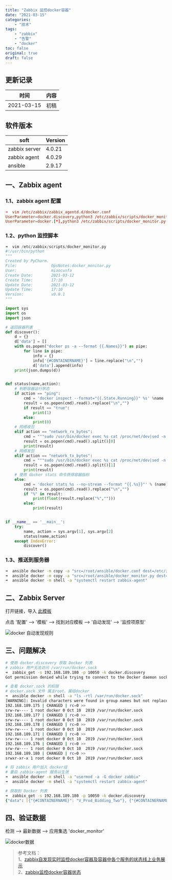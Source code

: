 ```yaml
---
title: "Zabbix 监控docker容器"
date: "2021-03-15"
categories:
    - "技术"
tags:
    - "zabbix"
    - "告警"
    - "docker"
toc: false
original: true
draft: false
---
```


## 更新记录

| 时间       | 内容 |
| ---------- | ---- |
| 2021-03-15 | 初稿 |

## 软件版本

| soft          | Version |
| ------------- | ------- |
| zabbix server | 4.0.21  |
| zabbix agent  | 4.0.29  |
| ansible       | 2.9.17  |

## 一、Zabbix agent

### 1.1、zabbix agent 配置

``` conf
➜  vim /etc/zabbix/zabbix_agentd.d/docker.conf
UserParameter=docker.discovery,python3 /etc/zabbix/scripts/docker_monitor.py
UserParameter=docker.[*],python3 /etc/zabbix/scripts/docker_monitor.py $1 $2
```

### 1.2、python 监控脚本

``` py
➜  vim /etc/zabbix/scripts/docker_monitor.py
#!/usr/bin/python
"""
Created by PyCharm.
File:               OpsNotes:docker_monitor.py
User:               miaocunfa
Create Date:        2021-03-12
Create Time:        17:10
Update Date:        2021-03-12
Update Time:        17:10
Version:            v0.0.1
"""

import sys
import os
import json

# 返回容器列表
def discover():
    d = {}
    d['data'] = []
    with os.popen("docker ps -a --format {{.Names}}") as pipe:
        for line in pipe:
            info = {}
            info['{#CONTAINERNAME}'] = line.replace("\n","")
            d['data'].append(info)
    print(json.dumps(d))


def status(name,action):
    # 判断容器运行状态
    if action == "ping":
        cmd = 'docker inspect --format="{{.State.Running}}" %s' %name
        result = os.popen(cmd).read().replace("\n","")
        if result == "true":
            print(1)
        else:
            print(0)
    # 网络收包
    elif action == "network_rx_bytes":
        cmd = """sudo /usr/bin/docker exec %s cat /proc/net/dev|sed -n 3p|awk '{print $2,$10}'""" %name
        result = os.popen(cmd).read().split()[0]
        print(result)
    # 网络发包
    elif action == "network_tx_bytes":
        cmd = """sudo /usr/bin/docker exec %s cat /proc/net/dev|sed -n 3p|awk '{print $2,$10}'""" %name
        result = os.popen(cmd).read().split()[1]
        print(result)
    # 使用 docker stats 命令获得容器指标
    else:
        cmd = 'docker stats %s --no-stream --format "{{.%s}}"' % (name,action)
        result = os.popen(cmd).read().replace("\n","")
        if "%" in result:
            print(float(result.replace("%","")))
        else:
            print(result)


if __name__ == '__main__':
    try:
        name, action = sys.argv[1], sys.argv[2]
        status(name,action)
    except IndexError:
        discover()
```

### 1.3、推送到服务器

``` zsh
➜  ansible docker -m copy -a "src=/root/ansible/docker.conf dest=/etc/zabbix/zabbix_agentd.d/"
➜  ansible docker -m copy -a "src=/root/ansible/docker_monitor.py dest=/etc/zabbix/scripts/"
➜  ansible docker -m shell -a "systemctl restart zabbix-agent"
```

## 二、Zabbix Server

打开链接，导入 [此模板](https://github.com/miaocunfa/OpsNotes/blob/master/Monitor/Zabbix/docker/zbx_docker_templates.xml)

点击 '配置' --> '模板' --> 找到对应模板 --> '自动发现' --> '监控项原型'

![docker 自动发现规则](https://cdn.jsdelivr.net/gh/miaocunfa/imghosting/img/zabbix_docker_20210315.jpg)

## 三、问题解决

``` zsh
# 使用 docker.discovery 获取 Docker 列表
# zabbix 用户无法访问 /var/run/docker.sock
➜  zabbix_get -s 192.168.189.180 -p 10050 -k docker.discovery
Got permission denied while trying to connect to the Docker daemon socket at unix:///var/run/docker.sock: Get http://%2Fvar%2Frun%2Fdocker.sock/v1.40/containers/json?all=1: dial unix /var/run/docker.sock: connect: permission denied

# 查看 docker.sock 的权限
# docker.sock 文件 属主root、属组docker
➜  ansible docker -m shell -a "ls -rtl /var/run/docker.sock"
[WARNING]: Invalid characters were found in group names but not replaced, use -vvvv to see details
192.168.189.175 | CHANGED | rc=0 >>
srw-rw---- 1 root docker 0 Oct 10  2019 /var/run/docker.sock
192.168.189.177 | CHANGED | rc=0 >>
srw-rw---- 1 root docker 0 Oct 10  2019 /var/run/docker.sock
192.168.189.178 | CHANGED | rc=0 >>
srw-rw---- 1 root docker 0 Oct 10  2019 /var/run/docker.sock
192.168.189.171 | CHANGED | rc=0 >>
srw-rw---- 1 root docker 0 Oct 10  2019 /var/run/docker.sock
192.168.189.176 | CHANGED | rc=0 >>
srw-rw---- 1 root docker 0 Oct 10  2019 /var/run/docker.sock
192.168.189.180 | CHANGED | rc=0 >>
srwxr-xr-x 1 root docker 0 Oct 10  2019 /var/run/docker.sock

# 将 zabbix 用户加入 docker组
# 重启 zabbix-agent 服务以生效
➜  ansible docker -m shell -a "usermod -a -G docker zabbix"
➜  ansible docker -m shell -a "systemctl restart zabbix-agent"

# 获取到 Docker 列表
➜  zabbix_get -s 192.168.189.180 -p 10050 -k docker.discovery
{"data": [{"{#CONTAINERNAME}": "V_Prod_Bidding_Two"}, {"{#CONTAINERNAME}": "V_Prod_Machine_Two"}, {"{#CONTAINERNAME}": "V_Prod_Order_Two"}, {"{#CONTAINERNAME}": "V_Prod_Project_One"}, {"{#CONTAINERNAME}": "V_Prod_Three_One"}, {"{#CONTAINERNAME}": "V_Prod_School_One"}]}
```

## 四、验证数据

检测 --> 最新数据 --> 应用集选 'docker_monitor'

![docker数据](https://cdn.jsdelivr.net/gh/miaocunfa/imghosting/img/zabbix_docker_data_20210315.jpg)

> 参考文档：  
> 1、[zabbix自发现实时监控docker容器及容器中各个服务的状态线上业务展示](https://blog.51cto.com/13120271/2312106)  
> 2、[zabbix监控docker容器状态](https://www.cnblogs.com/binglansky/p/9132714.html)  
>